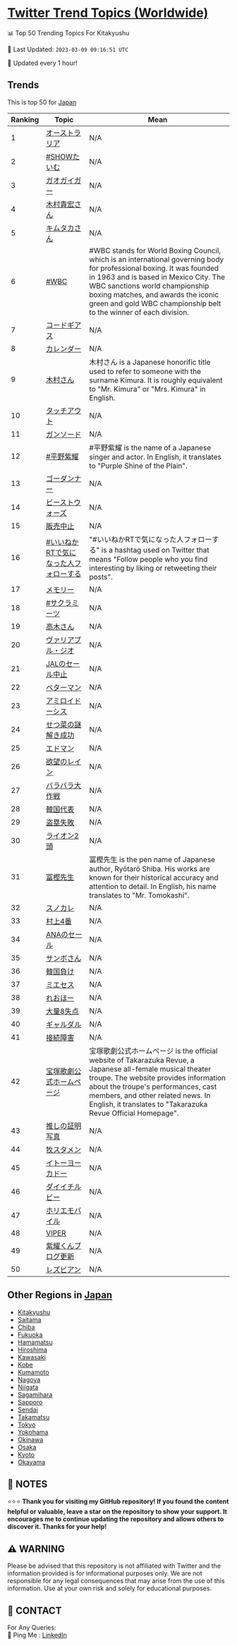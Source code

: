 [Twitter Trend Topics (Worldwide)](https://github.com/ErcinDedeoglu/Twitter-Trend-Topics)
==========


📊 Top 50 Trending Topics For Kitakyushu

📆 Last Updated: `2023-03-09 09:16:51 UTC`

🔧 Updated every 1 hour!


## Trends

This is top 50 for [Japan](</Japan>)

| Ranking | Topic | Mean |
| ------- | ------------ | ------------ |
| 1 | [オーストラリア](http://twitter.com/search?q=%e3%82%aa%e3%83%bc%e3%82%b9%e3%83%88%e3%83%a9%e3%83%aa%e3%82%a2) | N/A |
| 2 | [#SHOWたいむ](http://twitter.com/search?q=%23SHOW%e3%81%9f%e3%81%84%e3%82%80) | N/A |
| 3 | [ガオガイガー](http://twitter.com/search?q=%e3%82%ac%e3%82%aa%e3%82%ac%e3%82%a4%e3%82%ac%e3%83%bc) | N/A |
| 4 | [木村貴宏さん](http://twitter.com/search?q=%e6%9c%a8%e6%9d%91%e8%b2%b4%e5%ae%8f%e3%81%95%e3%82%93) | N/A |
| 5 | [キムタカさん](http://twitter.com/search?q=%e3%82%ad%e3%83%a0%e3%82%bf%e3%82%ab%e3%81%95%e3%82%93) | N/A |
| 6 | [#WBC](http://twitter.com/search?q=%23WBC) | #WBC stands for World Boxing Council, which is an international governing body for professional boxing. It was founded in 1963 and is based in Mexico City. The WBC sanctions world championship boxing matches, and awards the iconic green and gold WBC championship belt to the winner of each division. |
| 7 | [コードギアス](http://twitter.com/search?q=%e3%82%b3%e3%83%bc%e3%83%89%e3%82%ae%e3%82%a2%e3%82%b9) | N/A |
| 8 | [カレンダー](http://twitter.com/search?q=%e3%82%ab%e3%83%ac%e3%83%b3%e3%83%80%e3%83%bc) | N/A |
| 9 | [木村さん](http://twitter.com/search?q=%e6%9c%a8%e6%9d%91%e3%81%95%e3%82%93) | 木村さん is a Japanese honorific title used to refer to someone with the surname Kimura. It is roughly equivalent to "Mr. Kimura" or "Mrs. Kimura" in English. |
| 10 | [タッチアウト](http://twitter.com/search?q=%e3%82%bf%e3%83%83%e3%83%81%e3%82%a2%e3%82%a6%e3%83%88) | N/A |
| 11 | [ガンソード](http://twitter.com/search?q=%e3%82%ac%e3%83%b3%e3%82%bd%e3%83%bc%e3%83%89) | N/A |
| 12 | [#平野紫耀](http://twitter.com/search?q=%23%e5%b9%b3%e9%87%8e%e7%b4%ab%e8%80%80) | #平野紫耀 is the name of a Japanese singer and actor. In English, it translates to "Purple Shine of the Plain". |
| 13 | [ゴーダンナー](http://twitter.com/search?q=%e3%82%b4%e3%83%bc%e3%83%80%e3%83%b3%e3%83%8a%e3%83%bc) | N/A |
| 14 | [ビーストウォーズ](http://twitter.com/search?q=%e3%83%93%e3%83%bc%e3%82%b9%e3%83%88%e3%82%a6%e3%82%a9%e3%83%bc%e3%82%ba) | N/A |
| 15 | [販売中止](http://twitter.com/search?q=%e8%b2%a9%e5%a3%b2%e4%b8%ad%e6%ad%a2) | N/A |
| 16 | [#いいねかRTで気になった人フォローする](http://twitter.com/search?q=%23%e3%81%84%e3%81%84%e3%81%ad%e3%81%8bRT%e3%81%a7%e6%b0%97%e3%81%ab%e3%81%aa%e3%81%a3%e3%81%9f%e4%ba%ba%e3%83%95%e3%82%a9%e3%83%ad%e3%83%bc%e3%81%99%e3%82%8b) | "#いいねかRTで気になった人フォローする" is a hashtag used on Twitter that means "Follow people who you find interesting by liking or retweeting their posts". |
| 17 | [メモリー](http://twitter.com/search?q=%e3%83%a1%e3%83%a2%e3%83%aa%e3%83%bc) | N/A |
| 18 | [#サクラミーツ](http://twitter.com/search?q=%23%e3%82%b5%e3%82%af%e3%83%a9%e3%83%9f%e3%83%bc%e3%83%84) | N/A |
| 19 | [高木さん](http://twitter.com/search?q=%e9%ab%98%e6%9c%a8%e3%81%95%e3%82%93) | N/A |
| 20 | [ヴァリアブル・ジオ](http://twitter.com/search?q=%e3%83%b4%e3%82%a1%e3%83%aa%e3%82%a2%e3%83%96%e3%83%ab%e3%83%bb%e3%82%b8%e3%82%aa) | N/A |
| 21 | [JALのセール中止](http://twitter.com/search?q=JAL%e3%81%ae%e3%82%bb%e3%83%bc%e3%83%ab%e4%b8%ad%e6%ad%a2) | N/A |
| 22 | [ベターマン](http://twitter.com/search?q=%e3%83%99%e3%82%bf%e3%83%bc%e3%83%9e%e3%83%b3) | N/A |
| 23 | [アミロイドーシス](http://twitter.com/search?q=%e3%82%a2%e3%83%9f%e3%83%ad%e3%82%a4%e3%83%89%e3%83%bc%e3%82%b7%e3%82%b9) | N/A |
| 24 | [せつ菜の謎解き成功](http://twitter.com/search?q=%e3%81%9b%e3%81%a4%e8%8f%9c%e3%81%ae%e8%ac%8e%e8%a7%a3%e3%81%8d%e6%88%90%e5%8a%9f) | N/A |
| 25 | [エドマン](http://twitter.com/search?q=%e3%82%a8%e3%83%89%e3%83%9e%e3%83%b3) | N/A |
| 26 | [欲望のレイン](http://twitter.com/search?q=%e6%ac%b2%e6%9c%9b%e3%81%ae%e3%83%ac%e3%82%a4%e3%83%b3) | N/A |
| 27 | [バラバラ大作戦](http://twitter.com/search?q=%e3%83%90%e3%83%a9%e3%83%90%e3%83%a9%e5%a4%a7%e4%bd%9c%e6%88%a6) | N/A |
| 28 | [韓国代表](http://twitter.com/search?q=%e9%9f%93%e5%9b%bd%e4%bb%a3%e8%a1%a8) | N/A |
| 29 | [盗塁失敗](http://twitter.com/search?q=%e7%9b%97%e5%a1%81%e5%a4%b1%e6%95%97) | N/A |
| 30 | [ライオン2頭](http://twitter.com/search?q=%e3%83%a9%e3%82%a4%e3%82%aa%e3%83%b32%e9%a0%ad) | N/A |
| 31 | [冨樫先生](http://twitter.com/search?q=%e5%86%a8%e6%a8%ab%e5%85%88%e7%94%9f) | 冨樫先生 is the pen name of Japanese author, Ryōtarō Shiba. His works are known for their historical accuracy and attention to detail. In English, his name translates to "Mr. Tomokashi". |
| 32 | [スノカレ](http://twitter.com/search?q=%e3%82%b9%e3%83%8e%e3%82%ab%e3%83%ac) | N/A |
| 33 | [村上4番](http://twitter.com/search?q=%e6%9d%91%e4%b8%8a4%e7%95%aa) | N/A |
| 34 | [ANAのセール](http://twitter.com/search?q=ANA%e3%81%ae%e3%82%bb%e3%83%bc%e3%83%ab) | N/A |
| 35 | [サンボさん](http://twitter.com/search?q=%e3%82%b5%e3%83%b3%e3%83%9c%e3%81%95%e3%82%93) | N/A |
| 36 | [韓国負け](http://twitter.com/search?q=%e9%9f%93%e5%9b%bd%e8%b2%a0%e3%81%91) | N/A |
| 37 | [ミエセス](http://twitter.com/search?q=%e3%83%9f%e3%82%a8%e3%82%bb%e3%82%b9) | N/A |
| 38 | [れおほー](http://twitter.com/search?q=%e3%82%8c%e3%81%8a%e3%81%bb%e3%83%bc) | N/A |
| 39 | [大量8失点](http://twitter.com/search?q=%e5%a4%a7%e9%87%8f8%e5%a4%b1%e7%82%b9) | N/A |
| 40 | [ギャルダル](http://twitter.com/search?q=%e3%82%ae%e3%83%a3%e3%83%ab%e3%83%80%e3%83%ab) | N/A |
| 41 | [接続障害](http://twitter.com/search?q=%e6%8e%a5%e7%b6%9a%e9%9a%9c%e5%ae%b3) | N/A |
| 42 | [宝塚歌劇公式ホームページ](http://twitter.com/search?q=%e5%ae%9d%e5%a1%9a%e6%ad%8c%e5%8a%87%e5%85%ac%e5%bc%8f%e3%83%9b%e3%83%bc%e3%83%a0%e3%83%9a%e3%83%bc%e3%82%b8) | 宝塚歌劇公式ホームページ is the official website of Takarazuka Revue, a Japanese all-female musical theater troupe. The website provides information about the troupe's performances, cast members, and other related news. In English, it translates to "Takarazuka Revue Official Homepage". |
| 43 | [推しの証明写真](http://twitter.com/search?q=%e6%8e%a8%e3%81%97%e3%81%ae%e8%a8%bc%e6%98%8e%e5%86%99%e7%9c%9f) | N/A |
| 44 | [牧スタメン](http://twitter.com/search?q=%e7%89%a7%e3%82%b9%e3%82%bf%e3%83%a1%e3%83%b3) | N/A |
| 45 | [イトーヨーカドー](http://twitter.com/search?q=%e3%82%a4%e3%83%88%e3%83%bc%e3%83%a8%e3%83%bc%e3%82%ab%e3%83%89%e3%83%bc) | N/A |
| 46 | [ダイイチルビー](http://twitter.com/search?q=%e3%83%80%e3%82%a4%e3%82%a4%e3%83%81%e3%83%ab%e3%83%93%e3%83%bc) | N/A |
| 47 | [ホリエモバイル](http://twitter.com/search?q=%e3%83%9b%e3%83%aa%e3%82%a8%e3%83%a2%e3%83%90%e3%82%a4%e3%83%ab) | N/A |
| 48 | [VIPER](http://twitter.com/search?q=VIPER) | N/A |
| 49 | [紫耀くんブログ更新](http://twitter.com/search?q=%e7%b4%ab%e8%80%80%e3%81%8f%e3%82%93%e3%83%96%e3%83%ad%e3%82%b0%e6%9b%b4%e6%96%b0) | N/A |
| 50 | [レズビアン](http://twitter.com/search?q=%e3%83%ac%e3%82%ba%e3%83%93%e3%82%a2%e3%83%b3) | N/A |



## Other Regions in [Japan](</Japan>)

* [Kitakyushu](</Japan/Kitakyushu.md>)
* [Saitama](</Japan/Saitama.md>)
* [Chiba](</Japan/Chiba.md>)
* [Fukuoka](</Japan/Fukuoka.md>)
* [Hamamatsu](</Japan/Hamamatsu.md>)
* [Hiroshima](</Japan/Hiroshima.md>)
* [Kawasaki](</Japan/Kawasaki.md>)
* [Kobe](</Japan/Kobe.md>)
* [Kumamoto](</Japan/Kumamoto.md>)
* [Nagoya](</Japan/Nagoya.md>)
* [Niigata](</Japan/Niigata.md>)
* [Sagamihara](</Japan/Sagamihara.md>)
* [Sapporo](</Japan/Sapporo.md>)
* [Sendai](</Japan/Sendai.md>)
* [Takamatsu](</Japan/Takamatsu.md>)
* [Tokyo](</Japan/Tokyo.md>)
* [Yokohama](</Japan/Yokohama.md>)
* [Okinawa](</Japan/Okinawa.md>)
* [Osaka](</Japan/Osaka.md>)
* [Kyoto](</Japan/Kyoto.md>)
* [Okayama](</Japan/Okayama.md>)



## 📝 NOTES

⭐⭐⭐ **Thank you for visiting my GitHub repository! If you found the content helpful or valuable, leave a star on the repository to show your support. It encourages me to continue updating the repository and allows others to discover it. Thanks for your help!**


## ⚠️ WARNING

Please be advised that this repository is not affiliated with Twitter and the information provided is for informational purposes only. We are not responsible for any legal consequences that may arise from the use of this information. Use at your own risk and solely for educational purposes.


## 📨 CONTACT

 For Any Queries:  
            🏓 Ping Me : [LinkedIn](https://www.linkedin.com/in/ercindedeoglu/)
